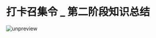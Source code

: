# 打卡召集令 _ 第二阶段知识总结


<img src="https://static001.geekbang.org/resource/image/d3/79/d37136dd9b2341abf5a41167d3e50c79.jpg" alt="unpreview">
